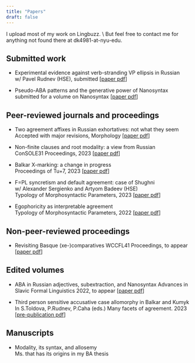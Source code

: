 ```yaml
---
title: "Papers"
draft: false
---
```


I upload most of my work on Lingbuzz. \ 
But feel free to contact me for anything not found there at dk4981-at-nyu-edu.

## Submitted work

+ Experimental evidence against verb-stranding VP ellipsis in Russian\
 w/ Pavel Rudnev (HSE), submitted [[paper pdf](vvpePaper.pdf)] 
   
+ Pseudo-ABA patterns and the generative power of Nanosyntax\
  submitted for a volume on Nanosyntax [[paper pdf](nanoPaper.pdf)] 

## Peer-reviewed journals and proceedings

  + Two agreement affixes in Russian exhortatives: not what they seem\
  Accepted with major revisions, Morphology [[paper pdf](exhortPaper.pdf)] 

  + Non-finite clauses and root modality: a view from Russian  
  ConSOLE31 Proceedings, 2023 [[paper pdf](console31.pdf)] 

  + Balkar X-marking: a change in progress  
   Proceedings of Tu+7, 2023 [[paper pdf](BalkarX.pdf)] 
   
   + F=PL syncretism and default agreement: case of Shughni  
   w/ Alexander Sergienko and Artyom Badeev (HSE)  
   Typology of Morphosyntactic Parameters, 2023 [[paper pdf](TMP22.pdf)] 
   
   + Egophoricity as interpretable agreement  
   Typology of Morphosyntactic Parameters, 2022 [[paper pdf](TMP21.pdf)] 
   
## Non-peer-reviewed proceedings

  + Revisiting Basque (xe-)comparatives
  WCCFL41 Proceedings, to appear  [[paper pdf](wccfl41.pdf)] 
 
   
## Edited volumes
   
   + ABA in Russian adjectives, subextraction, and Nanosyntax
      Advances in Slavic Formal Linguistics 2022, to appear [[paper pdf](fdsl2022.pdf)]
   
   + Third person sensitive accusative case allomorphy in Balkar and Kumyk  
   In S.Toldova, P.Rudnev, P.Caha (eds.) Many facets of agreement. 2023  
   [[pre-publication pdf](3PersCase.pdf)] 
   
 ## Manuscripts

+ Modality, its syntax, and allosemy  
Ms. that has its origins in my BA thesis

